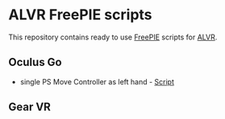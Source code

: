 # ALVR FreePIE scripts

This repository contains ready to use [FreePIE](https://github.com/AndersMalmgren/FreePIE) scripts for [ALVR](https://github.com/polygraphene/ALVR).

## Oculus Go
* single PS Move Controller as left hand - [Script](https://github.com/TyborAUT/ALVR_FreePIE_scripts/blob/master/go_single_psmove.py)

## Gear VR
